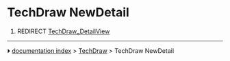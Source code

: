 # TechDraw NewDetail
1.  REDIRECT [TechDraw_DetailView](TechDraw_DetailView.md)



---
⏵ [documentation index](../README.md) > [TechDraw](TechDraw_Workbench.md) > TechDraw NewDetail
